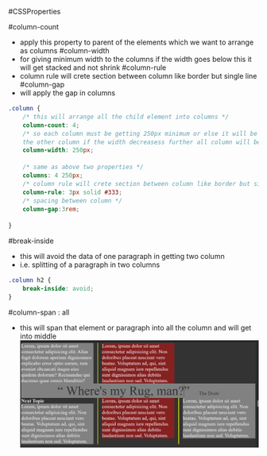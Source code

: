 #CSSProperties 

#column-count 
- apply this property to parent of the elements which we want to arrange as columns 
#column-width
- for giving minimum width to the columns if the width goes below this it will get stacked and not shrink
#column-rule
- column rule will crete section between column like border but single line 
#column-gap
- will apply the gap in columns 
```css
.column {
    /* this will arrange all the child element into columns */
    column-count: 4;
    /* so each column must be getting 250px minimum or else it will be stacked below
    the other column if the width decreasess further all column will be in one line */
    column-width: 250px;

    /* same as above two properties */
    columns: 4 250px;
    /* column rule will crete section between column like border but single line */
    column-rule: 3px solid #333;
    /* spacing between column */
    column-gap:3rem;

}
```

#break-inside
- this will avoid the data of one paragraph in getting two column 
- i.e. splitting of a paragraph in two columns
```css
.column h2 {
    break-inside: avoid;
}
```

#column-span : all
- this will span that element or paragraph into all the column and will get into middle
![alt text](image1.png)
